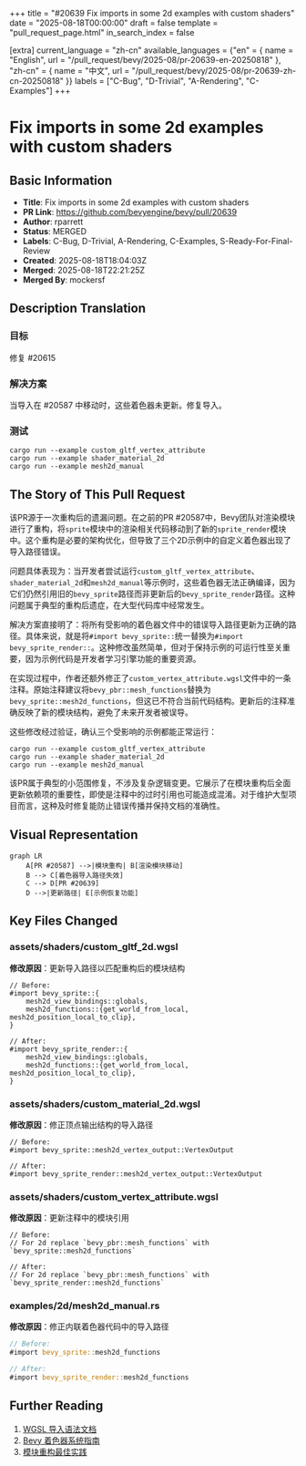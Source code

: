 +++
title = "#20639 Fix imports in some 2d examples with custom shaders"
date = "2025-08-18T00:00:00"
draft = false
template = "pull_request_page.html"
in_search_index = false

[extra]
current_language = "zh-cn"
available_languages = {"en" = { name = "English", url = "/pull_request/bevy/2025-08/pr-20639-en-20250818" }, "zh-cn" = { name = "中文", url = "/pull_request/bevy/2025-08/pr-20639-zh-cn-20250818" }}
labels = ["C-Bug", "D-Trivial", "A-Rendering", "C-Examples"]
+++

# Fix imports in some 2d examples with custom shaders

## Basic Information
- **Title**: Fix imports in some 2d examples with custom shaders
- **PR Link**: https://github.com/bevyengine/bevy/pull/20639
- **Author**: rparrett
- **Status**: MERGED
- **Labels**: C-Bug, D-Trivial, A-Rendering, C-Examples, S-Ready-For-Final-Review
- **Created**: 2025-08-18T18:04:03Z
- **Merged**: 2025-08-18T22:21:25Z
- **Merged By**: mockersf

## Description Translation
### 目标
修复 #20615

### 解决方案
当导入在 #20587 中移动时，这些着色器未更新。修复导入。

### 测试
```
cargo run --example custom_gltf_vertex_attribute
cargo run --example shader_material_2d
cargo run --example mesh2d_manual
```

## The Story of This Pull Request

该PR源于一次重构后的遗漏问题。在之前的PR #20587中，Bevy团队对渲染模块进行了重构，将`sprite`模块中的渲染相关代码移动到了新的`sprite_render`模块中。这个重构是必要的架构优化，但导致了三个2D示例中的自定义着色器出现了导入路径错误。

问题具体表现为：当开发者尝试运行`custom_gltf_vertex_attribute`、`shader_material_2d`和`mesh2d_manual`等示例时，这些着色器无法正确编译，因为它们仍然引用旧的`bevy_sprite`路径而非更新后的`bevy_sprite_render`路径。这种问题属于典型的重构后遗症，在大型代码库中经常发生。

解决方案直接明了：将所有受影响的着色器文件中的错误导入路径更新为正确的路径。具体来说，就是将`#import bevy_sprite::`统一替换为`#import bevy_sprite_render::`。这种修改虽然简单，但对于保持示例的可运行性至关重要，因为示例代码是开发者学习引擎功能的重要资源。

在实现过程中，作者还额外修正了`custom_vertex_attribute.wgsl`文件中的一条注释。原始注释建议将`bevy_pbr::mesh_functions`替换为`bevy_sprite::mesh2d_functions`，但这已不符合当前代码结构。更新后的注释准确反映了新的模块结构，避免了未来开发者被误导。

这些修改经过验证，确认三个受影响的示例都能正常运行：
```
cargo run --example custom_gltf_vertex_attribute
cargo run --example shader_material_2d
cargo run --example mesh2d_manual
```

该PR属于典型的小范围修复，不涉及复杂逻辑变更。它展示了在模块重构后全面更新依赖项的重要性，即使是注释中的过时引用也可能造成混淆。对于维护大型项目而言，这种及时修复能防止错误传播并保持文档的准确性。

## Visual Representation

```mermaid
graph LR
    A[PR #20587] -->|模块重构| B[渲染模块移动]
    B --> C[着色器导入路径失效]
    C --> D[PR #20639]
    D -->|更新路径| E[示例恢复功能]
```

## Key Files Changed

### assets/shaders/custom_gltf_2d.wgsl
**修改原因**：更新导入路径以匹配重构后的模块结构  
```wgsl
// Before:
#import bevy_sprite::{
    mesh2d_view_bindings::globals,
    mesh2d_functions::{get_world_from_local, mesh2d_position_local_to_clip},
}

// After:
#import bevy_sprite_render::{
    mesh2d_view_bindings::globals,
    mesh2d_functions::{get_world_from_local, mesh2d_position_local_to_clip},
}
```

### assets/shaders/custom_material_2d.wgsl
**修改原因**：修正顶点输出结构的导入路径  
```wgsl
// Before:
#import bevy_sprite::mesh2d_vertex_output::VertexOutput

// After:
#import bevy_sprite_render::mesh2d_vertex_output::VertexOutput
```

### assets/shaders/custom_vertex_attribute.wgsl
**修改原因**：更新注释中的模块引用  
```wgsl
// Before:
// For 2d replace `bevy_pbr::mesh_functions` with `bevy_sprite::mesh2d_functions`

// After:
// For 2d replace `bevy_pbr::mesh_functions` with `bevy_sprite_render::mesh2d_functions`
```

### examples/2d/mesh2d_manual.rs
**修改原因**：修正内联着色器代码中的导入路径  
```rust
// Before:
#import bevy_sprite::mesh2d_functions

// After:
#import bevy_sprite_render::mesh2d_functions
```

## Further Reading
1. [WGSL 导入语法文档](https://gpuweb.github.io/gpuweb/wgsl/#imports)  
2. [Bevy 着色器系统指南](https://bevyengine.org/learn/book/getting-started/shaders/)  
3. [模块重构最佳实践](https://refactoring.guru/smells/divergent-change)